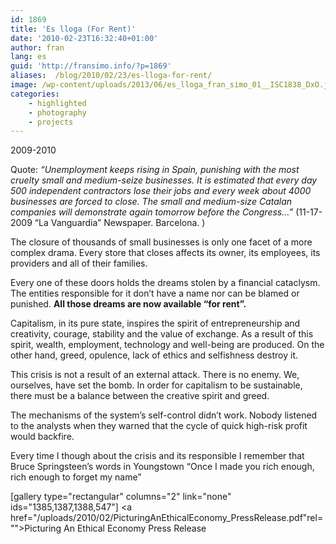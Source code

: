 ```yaml
---
id: 1869
title: 'Es lloga (For Rent)'
date: '2010-02-23T16:32:40+01:00'
author: fran
lang: es
guid: 'http://fransimo.info/?p=1869'
aliases:  /blog/2010/02/23/es-lloga-for-rent/
image: /wp-content/uploads/2013/06/es_lloga_fran_simo_01__ISC1838_DxO.jpg
categories:
    - highlighted
    - photography
    - projects
---
```


2009-2010

Quote: <em>“Unemployment keeps rising in Spain, punishing with the most cruelty small and medium-seize businesses. It is estimated that every day 500 independent contractors lose their jobs and every week about 4000 businesses are forced to close. The small and medium-size Catalan companies will demonstrate again tomorrow before the Congress…”</em> (11-17-2009 “La Vanguardia” Newspaper. Barcelona. )

The closure of thousands of small businesses is only one facet of a more complex drama. Every store that closes affects its owner, its employees, its providers and all of their families. 

Every one of these doors holds the dreams stolen by a financial cataclysm. The entities responsible for it don’t have a name nor can be blamed or punished. <strong>All those dreams are now available “for rent”.</strong>

Capitalism, in its pure state, inspires the spirit of entrepreneurship and creativity, courage, stability and the value of exchange. As a result of this spirit, wealth, employment, technology and well-being are produced. On the other hand, greed, opulence, lack of ethics and selfishness destroy it. 

This crisis is not a result of an external attack. There is no enemy. We, ourselves, have set the bomb. In order for capitalism to be sustainable, there must be a balance between the creative spirit and greed. 

The mechanisms of the system’s self-control didn’t work. Nobody listened to the analysts when they warned that the cycle of quick high-risk profit would backfire.

Every time I though about the crisis and its responsible I remember that Bruce Springsteen’s words in Youngstown “Once I made you rich enough, rich enough to forget my name” 

[gallery type="rectangular" columns="2" link="none" ids="1385,1387,1388,547"]
<a href="/uploads/2010/02/PicturingAnEthicalEconomy_PressRelease.pdf"rel="">Picturing An Ethical Economy Press Release</a>